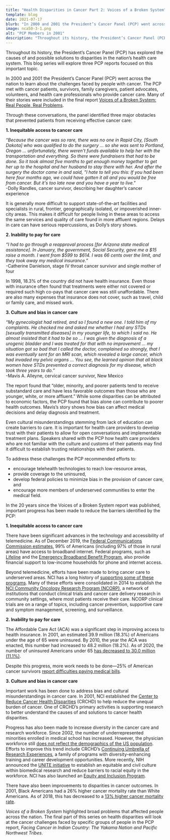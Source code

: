 ```yaml
---
title: "Health Disparities in Cancer Part 2: Voices of a Broken System"
template: blog
date: 2021-07-17
blurb: "In 2000 and 2001 the President’s Cancer Panel (PCP) went across the nation to learn about the challenges faced by people with cancer."
image: nca50-3-1.png
alt: "PCP Members in 2001"
description: "Throughout its history, the President’s Cancer Panel (PCP) has explored the causes of and possible solutions to disparities in the nation’s health care system."
---
```


Throughout its history, the President’s Cancer Panel (PCP) has explored the causes of and possible solutions to disparities in the nation’s health care system. This blog series will explore three PCP reports focused on this important topic.

<div>
<picture-with-quotes
	image_src="nca50-3-1.png"
	image_alt="PCP Members in 2001"
	image_caption="PCP members in 2001. Left to right: Dennis J. Slamon, M.D., Ph.D., Frances M. Visco, J.D., Harold P. Freeman, M.D."
	quotes='[
				{
				"text": "No person in America with cancer should go untreated, experience insurance-related diagnosis or treatment delays that jeopardize survival or be bankrupted by a cancer diagnosis. Yet these very things are happening to far too many of us. The problems of cancer care in America are not theoretical, analytic, or abstract—they are real problems affecting real people.",
				"source": "Executive summary, 2001 PCP report, Voices of a Broken System: Real People, Real Problems"
				}
]'></picture-with-quotes>
</div>

In 2000 and 2001 the President’s Cancer Panel (PCP) went across the nation to learn about the challenges faced by people with cancer. The PCP met with cancer patients, survivors, family caregivers, patient advocates, volunteers, and health care professionals who provide cancer care. Many of their stories were included in the final report [Voices of a Broken System: Real People, Real Problems](https://deainfo.nci.nih.gov/advisory/pcp/archive/pcp00-01rpt/PCPvideo/voices_files/index.html).

Through these conversations, the panel identified three major obstacles that prevented patients from receiving effective cancer care:

**1\. Inequitable access to cancer care**

_“Because the cancer was so rare, there was no one in Rapid City, [South Dakota] who was qualified to do the surgery ... so she was sent to Portland, Oregon ... unfortunately, there weren't funds available to help her with the transportation and everything. So there were fundraisers that had to be done. So it took almost five months to get enough money together to get her up to the hospital and her husband to stay there with her. And after the surgery the doctor came in and said, "I hate to tell you this: If you had been here four months ago, we could have gotten it all and you would be free from cancer. But it's too late now and you have a year to live."_\
-Dolly Randles, cancer survivor, describing her daughter’s cancer experience

It is generally more difficult to support state-of-the-art facilities and specialists in rural, frontier, geographically isolated, or impoverished inner-city areas. This makes it difficult for people living in these areas to access the same services and quality of care found in more affluent regions. Delays in care can have serious repercussions, as Dolly’s story shows.

**2\. Inability to pay for care**

_“I had to go through a reapproval process [for Arizona state medical assistance]. In January, the government, Social Security, gave me a $15 raise a month. I went from $599 to $614. I was 66 cents over the limit, and they took away my medical insurance.”_\
-Catherine Danielson, stage IV throat cancer survivor and single mother of four

In 1998, 18.3% of the country did not have health insurance. Even those with insurance often found that treatments were either not covered or required such high co-pays that cancer care was still unaffordable. There are also many expenses that insurance does not cover, such as travel, child or family care, and missed work.

**3\. Culture and bias in cancer care**

_“My gynecologist had retired, and so I found a new one. I told him of my complaints. He checked me and asked me whether I had any STDs [sexually transmitted diseases] in my younger life, to which I said no. He almost insisted that it had to be so ... I was given the diagnosis of a urogenic bladder and I was treated for that with no improvement ... my situation got so bad that I called the doctor, complained so strongly, that I was eventually sent for an MRI scan, which revealed a large cancer, which had invaded my pelvic organs ... You see, the learned opinion that all black women have STDs prevented a correct diagnosis for my disease, which took three years to do.”_\
-Mavis A. Alleyne, cervical cancer survivor, New Mexico

The report found that “older, minority, and poorer patients tend to receive substandard care and have less favorable outcomes than those who are younger, white, or more affluent.” While some disparities can be attributed to economic factors, the PCP found that bias alone can contribute to poorer health outcomes. Mavis’s story shows how bias can affect medical decisions and delay diagnosis and treatment.

Even cultural misunderstandings stemming from lack of education can create barriers to care. It is important for health care providers to develop trust with their patients to allow for open conversations and implementable treatment plans. Speakers shared with the PCP how health care providers who are not familiar with the culture and customs of their patients may find it difficult to establish trusting relationships with their patients.

To address these challenges the PCP recommended efforts to:

- encourage telehealth technologies to reach low-resource areas,
- provide coverage to the uninsured,
- develop federal policies to minimize bias in the provision of cancer care, and
- encourage more members of underserved communities to enter the medical field.

In the 20 years since the Voices of a Broken System report was published, important progress has been made to reduce the barriers identified by the PCP:

**1\. Inequitable access to cancer care**

There have been significant advances in the technology and accessibility of telemedicine. As of December 2019, the [Federal Communications Commission estimates](https://www.fcc.gov/reports-research/reports/broadband-progress-reports/fourteenth-broadband-deployment-report), 99% of Americans (including 97% of those in rural areas) have access to broadband internet. Federal programs, such as [Lifeline](https://www.lifelinesupport.org/) and the [Emergency Broadband Benefit Program](https://www.usac.org/about/emergency-broadband-benefit-program/), also provide financial support to low-income households for phone and internet access.

Beyond telemedicine, efforts have been made to bring cancer care to underserved areas. NCI has a long history of [supporting some of these programs](https://pubmed.ncbi.nlm.nih.gov/8040683/). Many of these efforts were consolidated in 2014 to establish the [NCI Community Oncology Research Program (NCORP)](https://www.cancer.gov/research/infrastructure/clinical-trials/ncorp), a network of institutions that conduct clinical trials and cancer care delivery research in community settings, where most patients receive their care. NCORP clinical trials are on a range of topics, including cancer prevention, supportive care and symptom management, screening, and surveillance.

**2\. Inability to pay for care**

The Affordable Care Act (ACA) was a significant step in improving access to health insurance. In 2001, an estimated 39.9 million (18.3%) of Americans under the age of 65 were uninsured. By 2010, the year the ACA was enacted, this number had increased to 48.2 million (18.2%). As of 2020, the number of uninsured Americans under 65 [has decreased to 30.0 million (11.1%)](https://www.cdc.gov/nchs/nhis/healthinsurancecoverage.htm).

Despite this progress, more work needs to be done—25% of American cancer survivors [report difficulties paying medical bills](https://www.cdc.gov/mmwr/volumes/68/wr/mm6822a2.htm?s_cid=mm6822a2_w).

**3\. Culture and bias in cancer care**

Important work has been done to address bias and cultural misunderstandings in cancer care. In 2001, NCI established the [Center to Reduce Cancer Health Disparities](https://www.cancer.gov/about-nci/organization/crchd/about) (CRCHD) to help reduce the unequal burden of cancer. One of CRCHD’s primary activities is supporting research to better understand the causes of and solutions to cancer health disparities.

Progress has also been made to increase diversity in the cancer care and research workforce. Since 2002, the number of underrepresented minorities enrolled in medical school has increased. However, the physician workforce still [does not reflect the demographics of the US population](https://pubmed.ncbi.nlm.nih.gov/31483469/). Efforts to improve this trend include CRCHD’s [Continuing Umbrella of Research Experiences](https://www.cancer.gov/about-nci/organization/crchd/diversity-training/cure), a family of programs with diversity-enhancing training and career development opportunities. More recently, NIH announced the [UNITE initiative](https://www.nih.gov/ending-structural-racism/unite) to establish an equitable and civil culture within biomedical research and reduce barriers to racial equity in the workforce. NCI has also launched an [Equity and Inclusion Program](https://www.cancer.gov/research/key-initiatives/nci-equity-inclusion-program).

There have also been improvements to disparities in cancer outcomes. In 2001, Black Americans had a 26% higher cancer mortality rate than White Americans. As of 2018, this has decreased to a [13% higher cancer mortality rate](https://seer.cancer.gov/statistics-network/explorer/application.html?site=1&data_type=2&graph_type=2&compareBy=race&chk_race_5=5&chk_race_4=4&chk_race_3=3&chk_race_6=6&chk_race_2=2&sex=1&age_range=1&advopt_precision=1&advopt_show_ci=on&advopt_display=2).

_Voices of a Broken System_ highlighted broad problems that affected people across the nation. The final part of this series on health disparities will look at the cancer challenges faced by specific groups of people in the PCP report, _Facing Cancer in Indian Country: The Yakama Nation and Pacific Northwest Tribes_.

